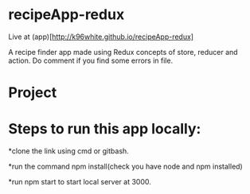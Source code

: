 # recipeApp-redux

Live at (app)[http://k96white.github.io/recipeApp-redux]

A recipe finder app made using Redux concepts of store, reducer and action. Do comment if you find some errors in file.

# Project

# Steps to run this app locally:
*clone the link using cmd or gitbash.

*run the command npm install(check you have node and npm installed)

*run npm start to start local server at 3000.

